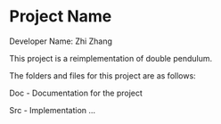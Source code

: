 # Project Name

Developer Name: Zhi Zhang

This project is a reimplementation of double pendulum. 

The folders and files for this project are as follows:

Doc - Documentation for the project

Src - Implementation
…
